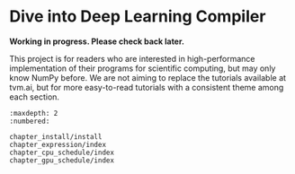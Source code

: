 Dive into Deep Learning Compiler
================================

**Working in progress. Please check back later.**

This project is for readers who are interested in high-performance
implementation of their programs for scientific computing, but may only know
NumPy before. We are not aiming to replace the tutorials available at tvm.ai,
but for more easy-to-read tutorials with a consistent theme among each
section.

```toc
:maxdepth: 2
:numbered:

chapter_install/install
chapter_expression/index
chapter_cpu_schedule/index
chapter_gpu_schedule/index
```
